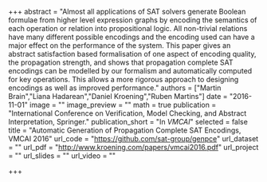 +++
abstract = "Almost all applications of SAT solvers generate Boolean formulae from higher level expression graphs by encoding the semantics of each operation or relation into propositional logic. All non-trivial relations have many different possible encodings and the encoding used can have a major effect on the performance of the system. This paper gives an abstract satisfaction based formalisation of one aspect of encoding quality, the propagation strength, and shows that propagation complete SAT encodings can be modelled by our formalism and automatically computed for key operations. This allows a more rigorous approach to designing encodings as well as improved performance."
authors = ["Martin Brain","Liana Hadarean","Daniel Kroening","Ruben Martins"]
date = "2016-11-01"
image = ""
image_preview = ""
math = true
publication = "International Conference on Verification, Model Checking, and Abstract Interpretation, Springer."
publication_short = "In *VMCAI*"
selected = false
title = "Automatic Generation of Propagation Complete SAT Encodings, VMCAI 2016"
url_code = "https://github.com/sat-group/genpce"
url_dataset = ""
url_pdf = "http://www.kroening.com/papers/vmcai2016.pdf"
url_project = ""
url_slides = ""
url_video = ""

+++

